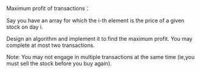 Maximum profit of transactions：

Say you have an array for which the i-th element is the price of a given stock on day i.

Design an algorithm and implement it to find the maximum profit. You may complete at most two transactions.

Note: You may not engage in multiple transactions at the same time (ie,you must sell the stock before you buy again).

